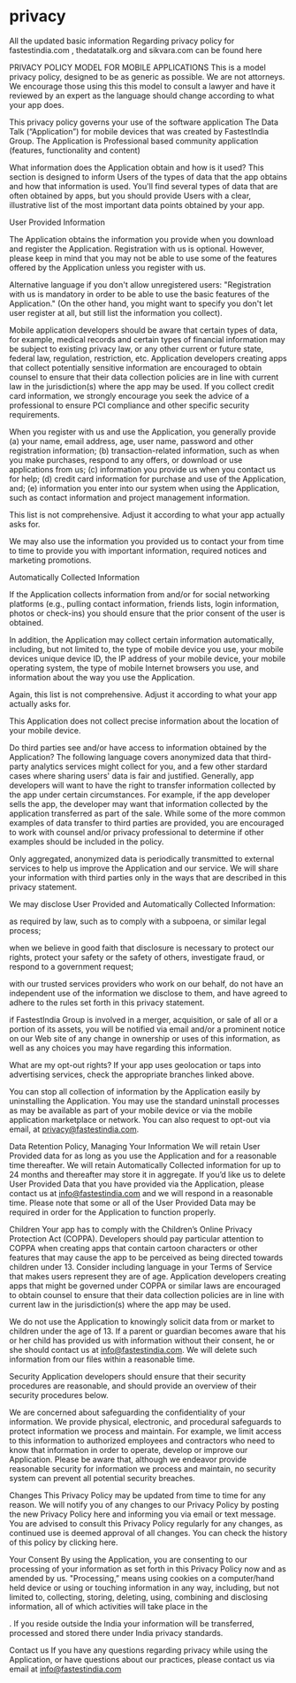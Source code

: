 # privacy
All the updated basic information Regarding privacy policy for fastestindia.com , thedatatalk.org and sikvara.com can be found here


PRIVACY POLICY MODEL FOR MOBILE APPLICATIONS
This is a model privacy policy, designed to be as generic as possible. We are not attorneys. We encourage those using this this model to consult a lawyer and have it reviewed by an expert as the language should change according to what your app does.

This privacy policy governs your use of the software application The Data Talk (“Application”) for mobile devices that was created by FastestIndia Group. The Application is Professional based community application (features, functionality and content) 

 
What information does the Application obtain and how is it used?
This section is designed to inform Users of the types of data that the app obtains and how that information is used. You'll find several types of data that are often obtained by apps, but you should provide Users with a clear, illustrative list of the most important data points obtained by your app.

User Provided Information 

The Application obtains the information you provide when you download and register the Application. Registration with us is optional. However, please keep in mind that you may not be able to use some of the features offered by the Application unless you register with us.

Alternative language if you don't allow unregistered users: "Registration with us is mandatory in order to be able to use the basic features of the Application." (On the other hand, you might want to specify you don't let user register at all, but still list the information you collect).

Mobile application developers should be aware that certain types of data, for example, medical records and certain types of financial information may be subject to existing privacy law, or any other current or future state, federal law, regulation, restriction, etc. Application developers creating apps that collect potentially sensitive information are encouraged to obtain counsel to ensure that their data collection policies are in line with current law in the jurisdiction(s) where the app may be used. If you collect credit card information, we strongly encourage you seek the advice of a professional to ensure PCI compliance and other specific security requirements.
 

When you register with us and use the Application, you generally provide (a) your name, email address, age, user name, password and other registration information; (b) transaction-related information, such as when you make purchases, respond to any offers, or download or use applications from us; (c) information you provide us when you contact us for help; (d) credit card information for purchase and use of the Application, and; (e) information you enter into our system when using the Application, such as contact information and project management information.

This list is not comprehensive. Adjust it according to what your app actually asks for.

We may also use the information you provided us to contact your from time to time to provide you with important information, required notices and marketing promotions.

Automatically Collected Information 

If the Application collects information from and/or for social networking platforms (e.g., pulling contact information, friends lists, login information, photos or check-ins) you should ensure that the prior consent of the user is obtained.
 

In addition, the Application may collect certain information automatically, including, but not limited to, the type of mobile device you use, your mobile devices unique device ID, the IP address of your mobile device, your mobile operating system, the type of mobile Internet browsers you use, and information about the way you use the Application. 

Again, this list is not comprehensive. Adjust it according to what your app actually asks for.


This Application does not collect precise information about the location of your mobile device. 

 

Do third parties see and/or have access to information obtained by the Application?
The following language covers anonymized data that third-party analytics services might collect for you, and a few other stardard cases where sharing users' data is fair and justified. Generally, app developers will want to have the right to transfer information collected by the app under certain circumstances. For example, if the app developer sells the app, the developer may want that information collected by the application transferred as part of the sale. While some of the more common examples of data transfer to third parties are provided, you are encouraged to work with counsel and/or privacy professional to determine if other examples should be included in the policy.

Only aggregated, anonymized data is periodically transmitted to external services to help us improve the Application and our service. We will share your information with third parties only in the ways that are described in this privacy statement.

We may disclose User Provided and Automatically Collected Information:

as required by law, such as to comply with a subpoena, or similar legal process;

when we believe in good faith that disclosure is necessary to protect our rights, protect your safety or the safety of others, investigate fraud, or respond to a government request;

with our trusted services providers who work on our behalf, do not have an independent use of the information we disclose to them, and have agreed to adhere to the rules set forth in this privacy statement.

if FastestIndia Group is involved in a merger, acquisition, or sale of all or a portion of its assets, you will be notified via email and/or a prominent notice on our Web site of any change in ownership or uses of this information, as well as any choices you may have regarding this information.

 

What are my opt-out rights?
If your app uses geolocation or taps into advertising services, check the appropriate branches linked above.

You can stop all collection of information by the Application easily by uninstalling the Application. You may use the standard uninstall processes as may be available as part of your mobile device or via the mobile application marketplace or network. You can also request to opt-out via email, at privacy@fastestindia.com.

 

Data Retention Policy, Managing Your Information
We will retain User Provided data for as long as you use the Application and for a reasonable time thereafter. We will retain Automatically Collected information for up to 24 months and thereafter may store it in aggregate. If you’d like us to delete User Provided Data that you have provided via the Application, please contact us at info@fastestindia.com and we will respond in a reasonable time. Please note that some or all of the User Provided Data may be required in order for the Application to function properly.

 

Children
Your app has to comply with the Children’s Online Privacy Protection Act (COPPA). Developers should pay particular attention to COPPA when creating apps that contain cartoon characters or other features that may cause the app to be perceived as being directed towards children under 13. Consider including language in your Terms of Service that makes users represent they are of age. Application developers creating apps that might be governed under COPPA or similar laws are encouraged to obtain counsel to ensure that their data collection policies are in line with current law in the jurisdiction(s) where the app may be used.

We do not use the Application to knowingly solicit data from or market to children under the age of 13. If a parent or guardian becomes aware that his or her child has provided us with information without their consent, he or she should contact us at info@fastestindia.com. We will delete such information from our files within a reasonable time.

 
Security
Application developers should ensure that their security procedures are reasonable, and should provide an overview of their security procedures below.

We are concerned about safeguarding the confidentiality of your information. We provide physical, electronic, and procedural safeguards to protect information we process and maintain. For example, we limit access to this information to authorized employees and contractors who need to know that information in order to operate, develop or improve our Application. Please be aware that, although we endeavor provide reasonable security for information we process and maintain, no security system can prevent all potential security breaches.

 

Changes
This Privacy Policy may be updated from time to time for any reason. We will notify you of any changes to our Privacy Policy by posting the new Privacy Policy here and informing you via email or text message. You are advised to consult this Privacy Policy regularly for any changes, as continued use is deemed approval of all changes. You can check the history of this policy by clicking here.

 

Your Consent
By using the Application, you are consenting to our processing of your information as set forth in this Privacy Policy now and as amended by us. "Processing,” means using cookies on a computer/hand held device or using or touching information in any way, including, but not limited to, collecting, storing, deleting, using, combining and disclosing information, all of which activities will take place in the 





. If you reside outside the India your information will be transferred, processed and stored there under India privacy standards. 

 

Contact us
If you have any questions regarding privacy while using the Application, or have questions about our practices, please contact us via email at info@fastestindia.com
